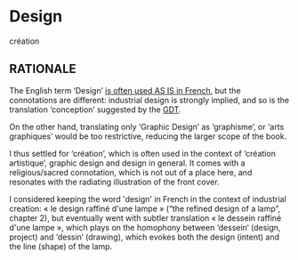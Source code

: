 # Design #

création

## RATIONALE ##

The English term ‘Design’ [is often used AS IS in French][DESIGN],
but the connotations are different: industrial design is
strongly implied, and so is the translation ‘conception’
suggested by the [GDT][CONCEPTION].

[DESIGN]: http://gdt.oqlf.gouv.qc.ca/ficheOqlf.aspx?Id_Fiche=8360923
[CONCEPTION]: http://gdt.oqlf.gouv.qc.ca/ficheOqlf.aspx?Id_Fiche=8365304

On the other hand, translating only ‘Graphic Design’
as ‘graphisme’, or ‘arts graphiques’ would be too
restrictive, reducing the larger scope of the book.

I thus settled for ‘création’, which is often used in the
context of ‘création artistique’, graphic design and design
in general. It comes with a religious/sacred connotation,
which is not out of a place here, and resonates with the
radiating illustration of the front cover.

I considered keeping the word 'design' in French in the context of
industrial creation: « le design raffiné d'une lampe »
(“the refined design of a lamp”, chapter 2), but eventually went with
subtler translation « le dessein raffiné d'une lampe », which plays on
the homophony between ‘dessein‘ (design, project) and ‘dessin‘ (drawing),
which evokes both the design (intent) and the line (shape) of the lamp.

